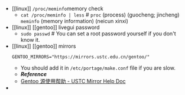 - [[linux]] `/proc/meminfo`memory check
  * `cat /proc/meminfo | less` # `proc` (process) (guocheng; jincheng) `meminfo` (memory information) (neicun xinxi)
- [[linux]] [[gentoo]] livegui password
  * `sudo passwd` # You can set a root password yourself if you don't know it.
- [[linux]] [[gentoo]] mirrors
  ```
  GENTOO_MIRRORS="https://mirrors.ustc.edu.cn/gentoo/"
  ```
  * You should add it in `/etc/portage/make.conf` file if you are slow.
  * ***Reference***
  * [Gentoo 源使用帮助 - USTC Mirror Help Doc](https://mirrors.ustc.edu.cn/help/gentoo.html)
-